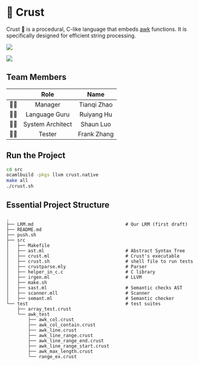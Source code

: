 # :pizza: Crust

Crust :pizza: is a procedural, C-like language that embeds [awk](https://www.baeldung.com/linux/awk-guide) functions. It is specifically designed for efficient string processing.

![](https://img.shields.io/badge/ocaml-v4.12.0-orange) 

![](https://img.shields.io/badge/llvm-v13.0.0-blue)

## Team Members

| | Role      | Name |
| :---: | :---: | :---: |
| 👨‍💼  | Manager      | Tianqi Zhao |
| 🧑‍🔬 | Language Guru   | Ruiyang Hu |
| 👨‍💻 | System Architect | Shaun Luo |
| 🕵️‍♂️ | Tester | Frank Zhang |

## Run the Project 

```bash
cd src
ocamlbuild -pkgs llvm crust.native
make all
./crust.sh
```

## Essential Project Structure

    .
    ├── LRM.md                                  # Our LRM (first draft)
    ├── README.md
    ├── push.sh
    ├── src
    │   ├── Makefile
    │   ├── ast.ml                              # Abstract Syntax Tree
    │   ├── crust.ml                            # Crust's executable
    │   ├── crust.sh                            # shell file to run tests
    │   ├── crustparse.mly                      # Parser
    │   ├── helper_in_c.c                       # C library
    │   ├── irgen.ml                            # LLVM
    │   ├── make.sh 
    │   ├── sast.ml                             # Semantic checks AST
    │   ├── scanner.mll                         # Scanner
    │   ├── semant.ml                           # Semantic checker
    └── test                                    # test suites
        ├── array_test.crust
        └── awk_test
            ├── awk_col.crust
            ├── awk_col_contain.crust
            ├── awk_line.crust
            ├── awk_line_range.crust
            ├── awk_line_range_end.crust
            ├── awk_line_range_start.crust
            ├── awk_max_length.crust
            └── range_ex.crust